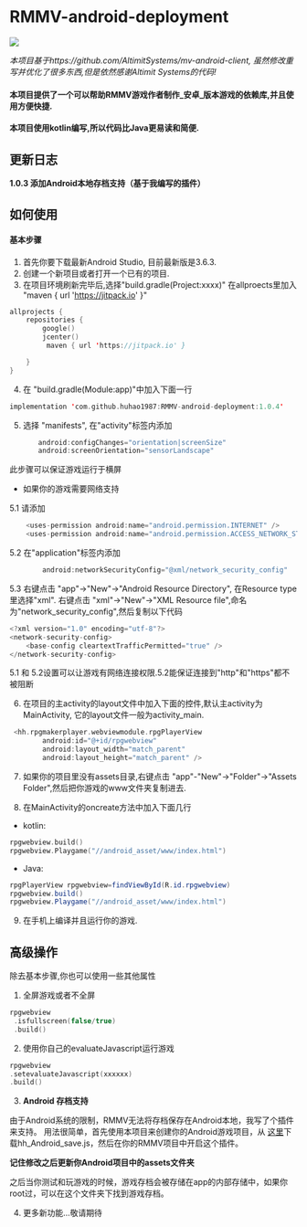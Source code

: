 # RMMV-android-deployment

<img src="https://img.shields.io/github/v/release/huhao1987/RMMV-android-deployment.svg">


 *本项目基于https://github.com/AltimitSystems/mv-android-client, 虽然修改重写并优化了很多东西,但是依然感谢Altimit Systems的代码!*

#### 本项目提供了一个可以帮助RMMV游戏作者制作_安卓_版本游戏的依赖库,并且使用方便快捷.
**本项目使用kotlin编写,所以代码比Java更易读和简便.**

## 更新日志 ##
**1.0.3 添加Android本地存档支持（基于我编写的插件）**


## 如何使用
#### 基本步骤
1. 首先你要下载最新Android Studio, 目前最新版是3.6.3.
2. 创建一个新项目或者打开一个已有的项目.
3. 在项目环境刷新完毕后,选择"build.gradle(Project:xxxx)" 在allproects里加入 "maven { url 'https://jitpack.io' }"
```kotlin
allprojects {
    repositories {
        google()
        jcenter()
         maven { url 'https://jitpack.io' }

    }
}
```

4. 在 "build.gradle(Module:app)"中加入下面一行
```kotlin
implementation 'com.github.huhao1987:RMMV-android-deployment:1.0.4'
```
5. 选择 "manifests", 在"activity"标签内添加
```kotlin
       android:configChanges="orientation|screenSize"
       android:screenOrientation="sensorLandscape"
```
此步骤可以保证游戏运行于横屏

* 如果你的游戏需要网络支持

5.1 请添加 
```kotlin
    <uses-permission android:name="android.permission.INTERNET" />
    <uses-permission android:name="android.permission.ACCESS_NETWORK_STATE" />
```
5.2 在"application"标签内添加 
```kotlin
        android:networkSecurityConfig="@xml/network_security_config"
```
5.3 右键点击 "app"->"New"->"Android Resource Directory", 在Resource type里选择"xml".
    右键点击 "xml"->"New"->"XML Resource file",命名为"network_security_config",然后复制以下代码
```kotlin
<?xml version="1.0" encoding="utf-8"?>
<network-security-config>
    <base-config cleartextTrafficPermitted="true" />
</network-security-config>
```
5.1 和 5.2设置可以让游戏有网络连接权限.5.2能保证连接到"http"和"https"都不被阻断

6. 在项目的主activity的layout文件中加入下面的控件,默认主activity为MainActivity, 它的layout文件一般为activity_main.
```kotlin
 <hh.rpgmakerplayer.webviewmodule.rpgPlayerView
        android:id="@+id/rpgwebview"
        android:layout_width="match_parent"
        android:layout_height="match_parent" />
 ```
  
7. 如果你的项目里没有assets目录,右键点击 "app"-"New"->"Folder"->"Assets Folder",然后把你游戏的www文件夹复制进去.

8. 在MainActivity的oncreate方法中加入下面几行
* kotlin:
```kotlin
rpgwebview.build()
rpgwebview.Playgame("//android_asset/www/index.html")
```
* Java:
```Java
rpgPlayerView rpgwebview=findViewById(R.id.rpgwebview)
rpgwebview.build()
rpgwebview.Playgame("//android_asset/www/index.html")
```
9. 在手机上编译并且运行你的游戏.

## 高级操作 
除去基本步骤,你也可以使用一些其他属性
1) 全屏游戏或者不全屏
```kotlin
rpgwebview
 .isfullscreen(false/true)
 .build()
 ```
2) 使用你自己的evaluateJavascript运行游戏
 ```kotlin
rpgwebview
 .setevaluateJavascript(xxxxxx)
 .build()
 ```
 
 3) **Android 存档支持**

   由于Android系统的限制，RMMV无法将存档保存在Android本地，我写了个插件来支持。
   用法很简单，首先使用本项目来创建你的Android游戏项目，从 [这里](https://github.com/huhao1987/RMMV-Plugins)下载hh_Android_save.js，然后在你的RMMV项目中开启这个插件。
   
   **记住修改之后更新你Android项目中的assets文件夹**
   
   之后当你测试和玩游戏的时候，游戏存档会被存储在app的内部存储中，如果你root过，可以在这个文件夹下找到游戏存档。
    
4) 更多新功能...敬请期待


